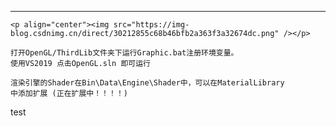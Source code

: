 ----------------------------------------------------------------------------------------------------------------------------------
	<p align="center"><img src="https://img-blog.csdnimg.cn/direct/30212855c68b46bfb2a363f3a32674dc.png" /></p>
	
    打开OpenGL/ThirdLib文件夹下运行Graphic.bat注册环境变量。
    使用VS2019 点击OpenGL.sln 即可运行
    
    渲染引擎的Shader在Bin\Data\Engine\Shader中，可以在MaterialLibrary
    中添加扩展 (正在扩展中！！！！)
test	
